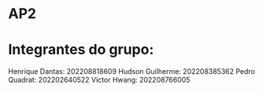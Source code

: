# AP2
<h1>Integrantes do grupo:</h1>

Henrique Dantas: 202208818609
Hudson Guilherme: 202208385362
Pedro Quadrat: 202202640522
Victor Hwang: 202208766005
